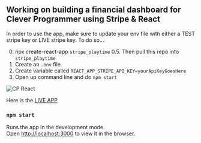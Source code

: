## Working on building a financial dashboard for Clever Programmer using Stripe & React

In order to use the app, make sure to update your env file with either a TEST stripe key or LIVE stripe key.
To do so...

0. npx create-react-app `stripe_playtime`
0.5. Then pull this repo into `stripe_playtime`
1. Create an `.env` file.
2. Create variable called `REACT_APP_STRIPE_API_KEY=yourApiKeyGoesHere`
3. Open up command line and do `npm start`

![CP React](https://i.imgur.com/R3zGhQC.png)

Here is the [LIVE APP](https://cpreact.com)

### `npm start`

Runs the app in the development mode.<br />
Open [http://localhost:3000](http://localhost:3000) to view it in the browser.
